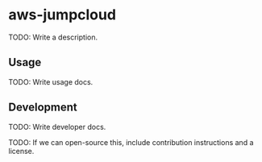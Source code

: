# aws-jumpcloud

TODO: Write a description.


## Usage

TODO: Write usage docs.


## Development

TODO: Write developer docs.

TODO: If we can open-source this, include contribution instructions and a license.
